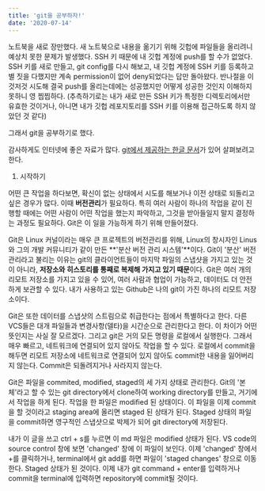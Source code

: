 ```yaml
---
title: 'git을 공부하자!'
date: '2020-07-14'
---
```


노트북을 새로 장만했다. 새 노트북으로 내용을 옮기기 위해 깃헙에 파일들을 올리려니 예상치 못한 문제가 발생했다.
SSH 키 때문에 내 깃헙 계정에 push를 할 수가 없었다. 
SSH 키를 새로 만들고, git config를 다시 해보고, 내 깃헙 계정에 SSH 키를 등록하고 별 짓을 다했지만 계속 permission이 없어 deny되었다는 답만 돌아왔다.
반나절을 이것저것 시도해 결국 push를 올리는데에는 성공했지만 어떻게 성공한 것인지 이해하지 못하니 영 찝찝하다.
(추측하기로는 내가 새로 만든 SSH 키가 특정한 디렉토리에서만 유효한 것이거나, 아니면 내가 깃헙 레포지토리를 SSH 키를 이용해 접근하도록 하지 않았던 것 같다)

그래서 git을 공부하기로 했다. 

감사하게도 인터넷에 좋은 자료가 많다.
[git에서 제공하는 한글 문서](https://git-scm.com/book/ko/v2)가 있어 살펴보려고 한다. 

1. 시작하기

어떤 큰 작업을 하다보면, 확신이 없는 상태에서 시도를 해보거나 이전 상태로 되돌리고 싶은 경우가 많다. 이때 **버전관리**가 필요하다. 특히 여러 사람이 하나의 작업을 같이 진행할 때에는 어떤 사람이 어떤 작업을 했는지 파악하고, 그것을 받아들일지 말지 결정하는 과정도 필요하다. Git은 이 일을 가능하게 하기 위해 만들어졌다. 

Git은 Linux 커널이라는 매우 큰 프로젝트의 버전관리를 위해, Linux의 창시자인 Linus와 그의 개발 커뮤니티가 같이 만든 **'분산 버전 관리 시스템'**이다. Git이 '분산' 버전관리라고 불리는 이유는 git의 클라이언트들이 마지막 파일의 스냅샷을 가지고 있는 것이 아니라, **저장소와 히스토리를 통째로 복제해 가지고 있기 때문**이다. Git은 여러 개의 리모트 저장소를 가지고 있을 수 있어, 여러 사람과 협업이 가능하고, 데이터도 더 안전하게 보관할 수 있다. 내가 사용하고 있는 Github은 나의 git이 가진 하나의 리모트 저장소이다. 

Git은 또한 데이터를 스냅샷의 스트림으로 취급한다는 점에서 특별하다고 한다. 다른 VCS들은 대개 파일들과 변경사항(델타)을 시간순으로 관리한다고 한다. 이 차이가 어떤 뜻인지는 사실 잘 모르겠다. 그리고 git은 거의 모든 명령을 로컬에서 실행한다. 그래서 매우 빠르고, 네트워크에 연결되어 있지 않아도 작업을 할 수 있다. 로컬에서 commit을 해두면 리모트 저장소에 네트워크로 연결되어 있지 않아도 commit한 내용을 잃어버리지 않는다. Commit은 되돌려지거나 사라지지 않는다. 

Git은 파일을 commited, modified, staged의 세 가지 상태로 관리한다. 
Git의 '본체'라고 할 수 있는 git directory에서 clone하여 working directory를 만들고, 거기에서 작업을 하게 된다. 작업을 한 파일은 modified 된 상태이다. 이 파일을 이제 commit을 할 것이라고 staging area에 올리면 staged 된 상태가 된다. Staged 상태의 파일을 commit하면 영구적인 스냅샷으로 박제가 되어 git directory에 저장된다. 

내가 이 글을 쓰고 ctrl + s를 누르면 이 md 파일은 modified 상태가 된다. VS code의 source control 창에 보면 'changed' 창에 이 파일이 보인다. 이제 'changed' 창에서 +를 클릭하거나, terminal에서 git add를 하면 파일이 'staged changes' 창으로 이동한다. Staged 상태가 된 것이다. 이제 내가 git command + enter를 입력하거나 commit을 terminal에 입력하면 repository에 commit될 것이다. 

